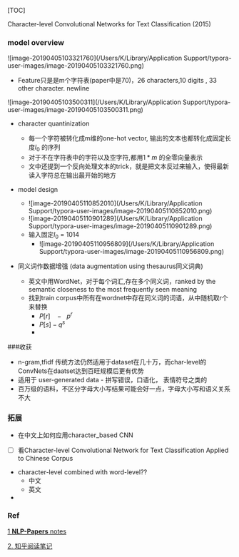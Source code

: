 



[TOC]



Character-level Convolutional Networks for Text Classification (2015)



### model overview

![image-20190405103321760](/Users/K/Library/Application Support/typora-user-images/image-20190405103321760.png)

* Feature只是是m个字符表(paper中是70)，26 characters,10 digits , 33 other character. newline

![image-20190405103500311](/Users/K/Library/Application Support/typora-user-images/image-20190405103500311.png)

* character quantinization
  * 每一个字符被转化成m维的one-hot vector, 输出的文本也都转化成固定长度$l_0$ 的序列
  * 对于不在字符表中的字符以及空字符,都用$1*m ​$ 的全零向量表示
  * 文中还提到一个反向处理文本的trick，就是把文本反过来输入，使得最新读入字符总在输出最开始的地方



* model design
  * ![image-20190405110852010](/Users/K/Library/Application Support/typora-user-images/image-20190405110852010.png)
  * ![image-20190405110901289](/Users/K/Library/Application Support/typora-user-images/image-20190405110901289.png)
  * 输入固定$l_0​$ = 1014
    * ![image-20190405110956809](/Users/K/Library/Application Support/typora-user-images/image-20190405110956809.png)

* 同义词作数据增强 (data augmentation using  thesaurus同义词典)
  * 英文中用WordNet，对于每个词汇,存在多个同义词，ranked by the semantic closeness to the most frequently seen meaning
  * 找到train corpus中所有在wordnet中存在同义词的词语，从中随机取r个来替换
    * $P[r] ~~~~- ~~~ p^r$
    * $P[s]   -  q^{s}$
    * 



###收获

* n-gram,tfidf 传统方法仍然适用于dataset在几十万，而char-level的ConvNets在daatset达到百旺规模后更有优势
* 适用于 user-generated data - 拼写错误，口语化， 表情符号之类的
* 百万级的语料，不区分字母大小写结果可能会好一点，字母大小写和语义关系不大



### 拓展

* 在中文上如何应用character_based CNN
* [ ] 看Character-level Convolutional Network for Text Classification Applied to Chinese Corpus

* character-level combined with word-level??
  * 中文 
  * 英文
* 

### Ref

[1 **NLP-Papers** notes](https://github.com/llhthinker/NLP-Papers/blob/master/text%20classification/2017-10/Character-level%20Convolutional%20Networks%20for%20Text%20Classification/note.md)

[2. 知乎阅读笔记](https://zhuanlan.zhihu.com/p/51698513)